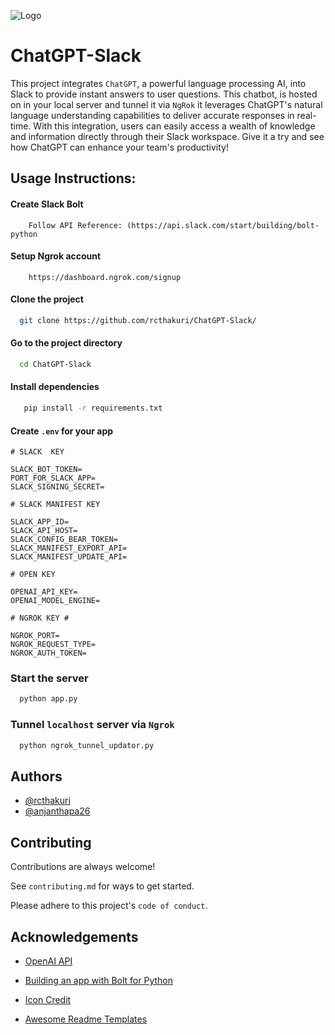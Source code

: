 ![Logo](https://avatars.slack-edge.com/2022-12-31/4581005794163_f7856fa31e956e9807d7_192.png)


# ChatGPT-Slack

This project integrates `ChatGPT`, a powerful language processing AI, into Slack to provide instant answers to user questions. This chatbot, is hosted on in your local server and tunnel it via `NgRok` it leverages ChatGPT's natural language understanding capabilities to deliver accurate responses in real-time. With this integration, users can easily access a wealth of knowledge and information directly through their Slack workspace.
Give it a try and see how ChatGPT can enhance your team's productivity!



## Usage Instructions:


#### Create Slack Bolt 

```
    Follow API Reference: (https://api.slack.com/start/building/bolt-python
```

#### Setup Ngrok account

```
    https://dashboard.ngrok.com/signup
```

#### Clone the project

```bash
  git clone https://github.com/rcthakuri/ChatGPT-Slack/
```

#### Go to the project directory

```bash
  cd ChatGPT-Slack
```

#### Install dependencies

```bash
   pip install -r requirements.txt
```



#### Create `.env` for your app
````
# SLACK  KEY

SLACK_BOT_TOKEN=
PORT_FOR_SLACK_APP=
SLACK_SIGNING_SECRET=
 
# SLACK MANIFEST KEY

SLACK_APP_ID=
SLACK_API_HOST=
SLACK_CONFIG_BEAR_TOKEN=
SLACK_MANIFEST_EXPORT_API=
SLACK_MANIFEST_UPDATE_API=
 
# OPEN KEY

OPENAI_API_KEY=
OPENAI_MODEL_ENGINE=
 
# NGROK KEY # 

NGROK_PORT=
NGROK_REQUEST_TYPE=
NGROK_AUTH_TOKEN=
````
### Start the server

```bash
  python app.py
```

### Tunnel `localhost` server via `Ngrok`

```bash
  python ngrok_tunnel_updator.py
```
## Authors

- [@rcthakuri](https://www.github.com/rcthakuri)
- [@anjanthapa26](https://www.github.com/anjanthapa26)
## Contributing

Contributions are always welcome! 

See `contributing.md` for ways to get started.

Please adhere to this project's `code of conduct`.


## Acknowledgements
 - [OpenAI API](https://openai.com/api/)
 - [Building an app with Bolt for Python](https://api.slack.com/start/building/bolt-python)

 - [Icon Credit](https://bulldogjob.com/news/449-how-to-write-a-good-readme-for-your-github-project)
 - [Awesome Readme Templates](https://awesomeopensource.com/project/elangosundar/awesome-README-templates)